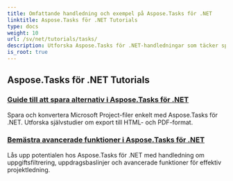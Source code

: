 ```yaml
---
title: Omfattande handledning och exempel på Aspose.Tasks för .NET
linktitle: Aspose.Tasks för .NET Tutorials
type: docs
weight: 10
url: /sv/net/tutorials/tasks/
description: Utforska Aspose.Tasks för .NET-handledningar som täcker sparalternativ, kalender och schemaläggning, projektledning och mer. Lyft dina färdigheter i projektledning.
is_root: true
---
```


## Aspose.Tasks för .NET Tutorials
### [Guide till att spara alternativ i Aspose.Tasks för .NET](./guide-to-saving-options/)
Spara och konvertera Microsoft Project-filer enkelt med Aspose.Tasks för .NET. Utforska självstudier om export till HTML- och PDF-format.
### [Bemästra avancerade funktioner i Aspose.Tasks för .NET](./master-advanced-features/)
Lås upp potentialen hos Aspose.Tasks för .NET med handledning om uppgiftsfiltrering, uppdragsbaslinjer och avancerade funktioner för effektiv projektledning.